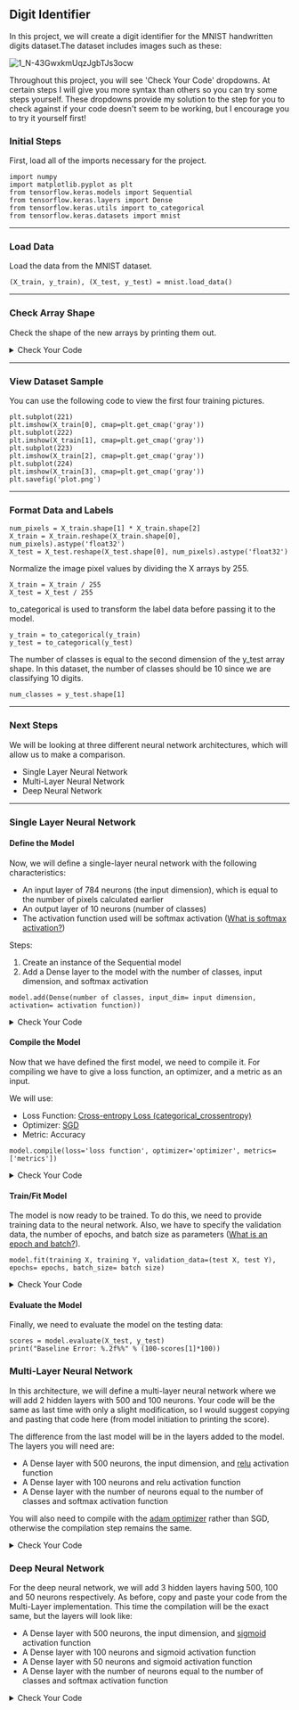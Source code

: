 ## Digit Identifier
In this project, we will create a digit identifier for the MNIST handwritten digits dataset.The dataset includes images such as these:

![1_N-43GwxkmUqzJgbTJs3ocw](https://user-images.githubusercontent.com/108029475/176959309-576deb32-d3cc-4c40-89a5-327601c5afc2.png)

Throughout this project, you will see 'Check Your Code' dropdowns. At certain steps I will give you more syntax than others so you can try some steps yourself. These dropdowns provide my solution to the step for you to check against if your code doesn't seem to be working, but I encourage you to try it yourself first!

### Initial Steps

First, load all of the imports necessary for the project.

```
import numpy
import matplotlib.pyplot as plt
from tensorflow.keras.models import Sequential
from tensorflow.keras.layers import Dense
from tensorflow.keras.utils import to_categorical
from tensorflow.keras.datasets import mnist
```

***
### Load Data

Load the data from the MNIST dataset.

```
(X_train, y_train), (X_test, y_test) = mnist.load_data()
```

***
### Check Array Shape

Check the shape of the new arrays by printing them out.

<details markdown="1">

<summary>Check Your Code</summary>

```
print(X_train.shape)
print(y_train.shape)
print(X_test.shape)
print(y_test.shape)
```

</details>

***
### View Dataset Sample

You can use the following code to view the first four training pictures.

```
plt.subplot(221)
plt.imshow(X_train[0], cmap=plt.get_cmap('gray'))
plt.subplot(222)
plt.imshow(X_train[1], cmap=plt.get_cmap('gray'))
plt.subplot(223)
plt.imshow(X_train[2], cmap=plt.get_cmap('gray'))
plt.subplot(224)
plt.imshow(X_train[3], cmap=plt.get_cmap('gray'))
plt.savefig('plot.png')
```

***
### Format Data and Labels


```
num_pixels = X_train.shape[1] * X_train.shape[2]
X_train = X_train.reshape(X_train.shape[0], num_pixels).astype('float32')
X_test = X_test.reshape(X_test.shape[0], num_pixels).astype('float32')
```

Normalize the image pixel values by dividing the X arrays by 255.

```
X_train = X_train / 255
X_test = X_test / 255
```

to_categorical is used to transform the label data before passing it to the model.

```
y_train = to_categorical(y_train)
y_test = to_categorical(y_test)
```

The number of classes is equal to the second dimension of the y_test array shape. In this dataset, the number of classes should be 10 since we are classifying 10 digits.

```
num_classes = y_test.shape[1]
```

***
### Next Steps

We will be looking at three different neural network architectures, which will allow us to make a comparison.

- Single Layer Neural Network
- Multi-Layer Neural Network
- Deep Neural Network

***
### Single Layer Neural Network

#### Define the Model

Now, we will define a single-layer neural network with the following characteristics:
- An input layer of 784 neurons (the input dimension), which is equal to the number of pixels calculated earlier
- An output layer of 10 neurons (number of classes)
- The activation function used will be softmax activation ([What is softmax activation?](https://machinelearningmastery.com/softmax-activation-function-with-python/))

Steps:

1. Create an instance of the Sequential model
2. Add a Dense layer to the model with the number of classes, input dimension, and softmax activation

```
model.add(Dense(number of classes, input_dim= input dimension, activation= activation function))
```

<details markdown="1">

<summary>Check Your Code</summary>

```
model = Sequential()
model.add(Dense(num_classes, input_dim=num_pixels, activation='softmax'))
```

</details>

#### Compile the Model
Now that we have defined the first model, we need to compile it. For compiling we have to give a loss function, an optimizer, and a metric as an input.

We will use:

- Loss Function: [Cross-entropy Loss (categorical_crossentropy)](https://machinelearningmastery.com/cross-entropy-for-machine-learning/)
- Optimizer: [SGD](https://www.geeksforgeeks.org/ml-stochastic-gradient-descent-sgd/)
- Metric: Accuracy

```
model.compile(loss='loss function', optimizer='optimizer', metrics=['metrics'])
```

<details markdown="1">

<summary>Check Your Code</summary>

```
model.compile(loss='categorical_crossentropy', optimizer='sgd', metrics=['accuracy'])
```

</details>

#### Train/Fit Model
The model is now ready to be trained. To do this, we need to provide training data to the neural network. Also, we have to specify the validation data, the number of epochs, and batch size as parameters ([What is an epoch and batch?](https://www.jigsawacademy.com/blogs/ai-ml/epoch-in-machine-learning)).

```
model.fit(training X, training Y, validation_data=(test X, test Y), epochs= epochs, batch_size= batch size)
```

<details markdown="1">

<summary>Check Your Code</summary>

```
model.fit(X_train, y_train, validation_data=(X_test, y_test), epochs=10, batch_size=200)
```

</details>

#### Evaluate the Model
Finally, we need to evaluate the model on the testing data:

```
scores = model.evaluate(X_test, y_test)
print("Baseline Error: %.2f%%" % (100-scores[1]*100))
```

### Multi-Layer Neural Network
In this architecture, we will define a multi-layer neural network where we will add 2 hidden layers with 500 and 100 neurons.  Your code will be the same as last time with only a slight modification, so I would suggest copying and pasting that code here (from model initiation to printing the score).

The difference from the last model will be in the layers added to the model. The layers you will need are:
- A Dense layer with 500 neurons, the input dimension, and [relu](https://machinelearningmastery.com/rectified-linear-activation-function-for-deep-learning-neural-networks/) activation function
- A Dense layer with 100 neurons and relu activation function
- A Dense layer with the number of neurons equal to the number of classes and softmax activation function

You will also need to compile with the [adam optimizer](https://machinelearningmastery.com/adam-optimization-algorithm-for-deep-learning/) rather than SGD, otherwise the compilation step remains the same.

<details markdown="1">

<summary>Check Your Code</summary>

```
model = Sequential()
model.add(Dense(500, input_dim=num_pixels, activation='relu'))
model.add(Dense(100, activation='relu'))
model.add(Dense(num_classes, activation='softmax'))
model.compile(loss='categorical_crossentropy', optimizer='adam', metrics=['accuracy'])
model.fit(X_train, y_train, validation_data=(X_test, y_test), epochs=10, batch_size=200)

scores = model.evaluate(X_test, y_test)
print("Baseline Error: %.2f%%" % (100-scores[1]*100))
```

</details>

### Deep Neural Network

For the deep neural network, we will add 3 hidden layers having 500, 100 and 50 neurons respectively. As before, copy and paste your code from the Multi-Layer implementation. This time the compilation will be the exact same, but the layers will look like:

- A Dense layer with 500 neurons, the input dimension, and [sigmoid](https://machinelearningmastery.com/a-gentle-introduction-to-sigmoid-function/) activation function
- A Dense layer with 100 neurons and sigmoid activation function
- A Dense layer with 50 neurons and sigmoid activation function
- A Dense layer with the number of neurons equal to the number of classes and softmax activation function

<details markdown="1">

<summary>Check Your Code</summary>

```
model = Sequential()
model.add(Dense(500, input_dim=num_pixels, activation='sigmoid'))
model.add(Dense(100, activation='sigmoid'))
model.add(Dense(50, activation = 'sigmoid'))
model.add(Dense(num_classes, activation='softmax'))
model.compile(loss='categorical_crossentropy', optimizer='adam', metrics=['accuracy'])
model.fit(X_train, y_train, validation_data=(X_test, y_test), epochs=10, batch_size=200)

scores = model.evaluate(X_test, y_test)
print("Baseline Error: %.2f%%" % (100-scores[1]*100))
```

</details>
